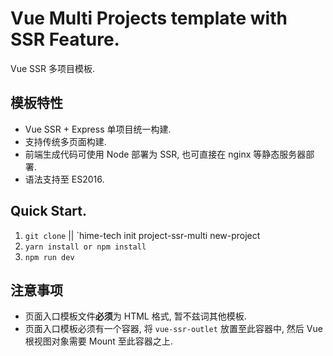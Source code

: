 # Vue Multi Projects template with SSR Feature.

> 

Vue SSR 多项目模板.

## 模板特性

 - Vue SSR + Express 单项目统一构建.
 - 支持传统多页面构建.
 - 前端生成代码可使用 Node 部署为 SSR, 也可直接在 nginx 等静态服务器部署.
 - 语法支持至 ES2016.
 
## Quick Start.

1. `git clone` || `hime-tech init project-ssr-multi new-project
2. `yarn install or npm install`
3. `npm run dev`


## 注意事项

 - 页面入口模板文件**必须**为 HTML 格式, 暂不兹词其他模板.
 - 页面入口模板必须有一个容器, 将 `vue-ssr-outlet` 放置至此容器中, 然后 Vue 根视图对象需要 Mount 至此容器之上.
 
